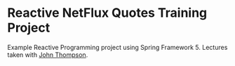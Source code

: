 # Reactive NetFlux Quotes Training Project
 
Example Reactive Programming project using Spring Framework 5. 
Lectures taken with [John Thompson](https://github.com/springframeworkguru/).
